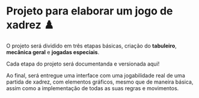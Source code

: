 # Projeto para elaborar um jogo de xadrez  :chess_pawn:

O projeto será dividido em três etapas básicas, criação do **tabuleiro**, **mecânica geral** e **jogadas especiais**.

Cada etapa do projeto será documentanda e versionada aqui!

Ao final, será entregue uma interface com uma jogabilidade real de uma partida de xadrez, com elementos gráficos, mesmo que de maneira básica, assim como a implementação de todas as suas regras e movimentos.


